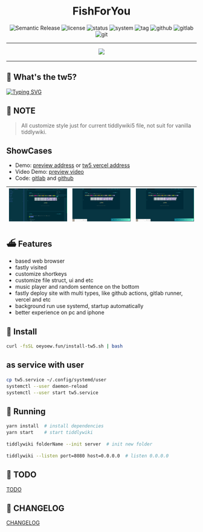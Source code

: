 <div align="center">

<h1 align="center">FishForYou</h1>

<img src="https://img.shields.io/badge/%20%20%F0%9F%93%A6%F0%9F%9A%80-Semantic-e10079.svg?style=flat-square" alt="Semantic Release"/>
<img src="https://img.shields.io/badge/License-GPL--3.0-green.svg?style=flat-square&logo=GNU&color=df967f&label=License" alt="license">
<img src="https://img.shields.io/badge/Maintain-Yes-blueviolet.svg?style=flat-square&logo=Chakra-Ui&color=90E59A&logoColor=green" alt="status" >
<img src="https://img.shields.io/badge/System-Linux-white.svg?style=flat-square&logo=linux&logoColor=white&color=BB9AF7" alt="system">
<img src="https://img.shields.io/gitlab/v/tag/oeyoews/tw5?color=green&logo=FastAPI&style=flat-square" alt="tag">
<img src="https://img.shields.io/badge/Github-Yes-green.svg?style=flat-square&logo=github&label=Github&logoColor=cyan" alt="github">
<img src="https://img.shields.io/badge/Gitlab-Yes-ffcc00.svg?style=flat-square&logo=gitlab&label=Gitlab" alt="gitlab">
<img src="https://img.shields.io/badge/GIT-Yes-green.svg?style=flat-square&logo=git&label=GIT" alt="git">

<hr>

<img src="https://cdn.jsdelivr.net/gh/oeyoews/img/koi-fish.png" width=128/>

</div>

<hr>

## 📢 What's the tw5?

<!-- - A customize tiddlywiki5 edition -->

<a href="https://git.io/typing-svg"><img src="https://readme-typing-svg.herokuapp.com?font=FiraCode&color=7279F3&vCenter=true&lines=+A+customize+tiddlywiki5+edition" alt="Typing SVG" /></a>

## 🚨 NOTE

> All customize style just for current tiddlywiki5 file, not suit for vanilla tiddlywiki.

## ShowCases

- Demo: [preview address](https://oeyoew.fun) or [tw5 vercel address](https://tw5s.vercel.app/)
- Video Demo: [preview video](https://www.bilibili.com/video/BV13a411D7G6?spm_id_from=333.999.0.0)
- Code: [gitlab](https://gitlab.com/oeyoews/tw5) and [github](https://github.com/oeyoews/tw5)

<div align="center">

| <img src="img/preview.png" alt="preview" width=512/> | <img src="img/01.png" alt="preview" width=512/> | <img src="img/01.png" alt="preview" width=512/> |
| :--------------------------------------------------: | :---------------------------------------------: | ----------------------------------------------- |

</div>

## ⛴️ Features

- based web browser
- fastly visited
- customize shortkeys
- customize file struct, ui and etc
- music player and random sentence on the bottom
- fastly deploy site with multi types, like github actions, gitlab runner, vercel and etc
- background run use systemd, startup automatically
- better experience on pc and iphone

## 🧳 Install

```bash
curl -fsSL oeyoew.fun/install-tw5.sh | bash
```

## as service with user

```bash
cp tw5.service ~/.config/systemd/user
systemctl --user daemon-reload
systemctl --user start tw5.service
```

## 🏡 Running

```bash
yarn install  # install dependencies
yarn start    # start tiddlywiki
```

```bash
tiddlywiki folderName --init server  # init new folder
```

```bash
tiddlywiki --listen port=8080 host=0.0.0.0  # listen 0.0.0.0
```

## 🌳 TODO

[TODO](docs/TODO.md)

## 🔫 CHANGELOG

[CHANGELOG](docs/CHANGELOG.md)
